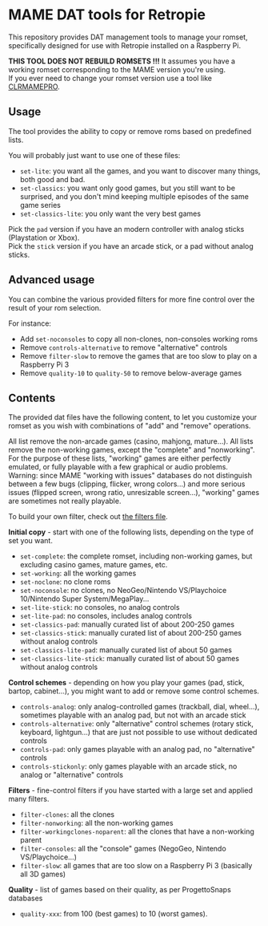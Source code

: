 # MAME DAT tools for Retropie

This repository provides DAT management tools to manage your romset, specifically designed for use with Retropie installed on a Raspberry Pi.

**THIS TOOL DOES NOT REBUILD ROMSETS !!!** It assumes you have a working romset corresponding to the MAME version you're using.  
If you ever need to change your romset version use a tool like [CLRMAMEPRO](https://mamedev.emulab.it/clrmamepro/).

## Usage

The tool provides the ability to copy or remove roms based on predefined lists.

You will probably just want to use one of these files:

* `set-lite`: you want all the games, and you want to discover many things, both good and bad.
* `set-classics`: you want only good games, but you still want to be surprised, and you don't mind keeping multiple episodes of the same game series
* `set-classics-lite`: you only want the very best games

Pick the `pad` version if you have an modern controller with analog sticks (Playstation or Xbox).  
Pick the `stick` version if you have an arcade stick, or a pad without analog sticks.

## Advanced usage

You can combine the various provided filters for more fine control over the result of your rom selection.

For instance:

* Add `set-noconsoles` to copy all non-clones, non-consoles working roms
* Remove `controls-alternative` to remove "alternative" controls
* Remove `filter-slow` to remove the games that are too slow to play on a Raspberry Pi 3
* Remove `quality-10` to `quality-50` to remove below-average games

## Contents

The provided dat files have the following content, to let you customize your romset as you wish with combinations of "add" and "remove" operations.

All list remove the non-arcade games (casino, mahjong, mature...). All lists remove the non-working games, except the "complete" and "nonworking".  
For the purpose of these lists, "working" games are either perfectly emulated, or fully playable with a few graphical or audio problems.  
Warning: since MAME "working with issues" databases do not distinguish between a few bugs (clipping, flicker, wrong colors...) and more serious issues (flipped screen, wrong ratio, unresizable screen...), "working" games are sometimes not really playable.

To build your own filter, check out [the filters file](FILTERS.md).

**Initial copy** - start with one of the following lists, depending on the type of set you want.

* `set-complete`: the complete romset, including non-working games, but excluding casino games, mature games, etc.
* `set-working`: all the working games
* `set-noclone`: no clone roms
* `set-noconsole`: no clones, no NeoGeo/Nintendo VS/Playchoice 10/Nintendo Super System/MegaPlay...
* `set-lite-stick`: no consoles, no analog controls
* `set-lite-pad`: no consoles, includes analog controls
* `set-classics-pad`: manually curated list of about 200-250 games
* `set-classics-stick`: manually curated list of about 200-250 games without analog controls
* `set-classics-lite-pad`: manually curated list of about 50 games
* `set-classics-lite-stick`: manually curated list of about 50 games without analog controls

**Control schemes** - depending on how you play your games (pad, stick, bartop, cabinet...), you might want to add or remove some control schemes.

* `controls-analog`: only analog-controlled games (trackball, dial, wheel...), sometimes playable with an analog pad, but not with an arcade stick
* `controls-alternative`: only "alternative" control schemes (rotary stick, keyboard, lightgun...) that are just not possible to use without dedicated controls
* `controls-pad`: only games playable with an analog pad, no "alternative" controls
* `controls-stickonly`: only games playable with an arcade stick, no analog or "alternative" controls

**Filters** - fine-control filters if you have started with a large set and applied many filters.

* `filter-clones`: all the clones
* `filter-nonworking`: all the non-working games
* `filter-workingclones-noparent`: all the clones that have a non-working parent
* `filter-consoles`: all the "console" games (NegoGeo, Nintendo VS/Playchoice...)
* `filter-slow`: all games that are too slow on a Raspberry Pi 3 (basically all 3D games)

**Quality** - list of games based on their quality, as per ProgettoSnaps databases

* `quality-xxx`: from 100 (best games) to 10 (worst games).
